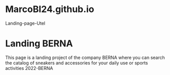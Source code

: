 # MarcoBI24.github.io
Landing-page-Utel
# Landing BERNA
This page is a landing project of the company BERNA
where you can search the catalog of sneakers and accessories for your daily use or sports activities
2022-BERNA
